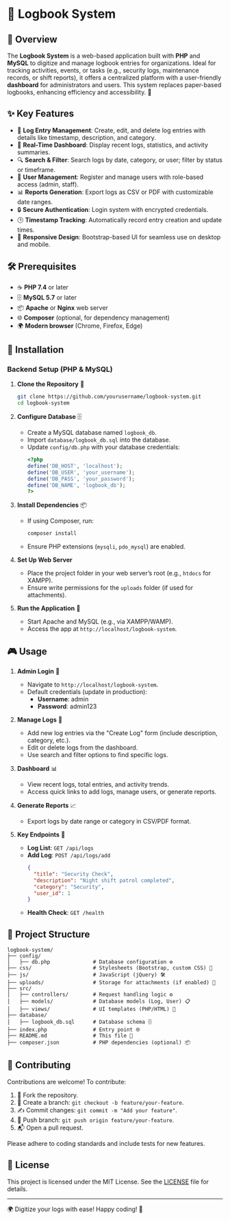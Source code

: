 # 📖 Logbook System

## 🌟 Overview
The **Logbook System** is a web-based application built with **PHP** and **MySQL** to digitize and manage logbook entries for organizations. Ideal for tracking activities, events, or tasks (e.g., security logs, maintenance records, or shift reports), it offers a centralized platform with a user-friendly **dashboard** for administrators and users. This system replaces paper-based logbooks, enhancing efficiency and accessibility. 🚀

## ✨ Key Features
- 📝 **Log Entry Management**: Create, edit, and delete log entries with details like timestamp, description, and category.
- 🔔 **Real-Time Dashboard**: Display recent logs, statistics, and activity summaries.
- 🔍 **Search & Filter**: Search logs by date, category, or user; filter by status or timeframe.
- 👤 **User Management**: Register and manage users with role-based access (admin, staff).
- 📊 **Reports Generation**: Export logs as CSV or PDF with customizable date ranges.
- 🔒 **Secure Authentication**: Login system with encrypted credentials.
- 🕒 **Timestamp Tracking**: Automatically record entry creation and update times.
- 📱 **Responsive Design**: Bootstrap-based UI for seamless use on desktop and mobile.

## 🛠️ Prerequisites
- ☕ **PHP 7.4** or later
- 🗄️ **MySQL 5.7** or later
- 📦 **Apache** or **Nginx** web server
- 🌐 **Composer** (optional, for dependency management)
- 🌍 **Modern browser** (Chrome, Firefox, Edge)

## 🚀 Installation

### Backend Setup (PHP & MySQL)
1. **Clone the Repository** 📂
   ```bash
   git clone https://github.com/yourusername/logbook-system.git
   cd logbook-system
   ```

2. **Configure Database** 🗄️
   - Create a MySQL database named `logbook_db`.
   - Import `database/logbook_db.sql` into the database.
   - Update `config/db.php` with your database credentials:
     ```php
     <?php
     define('DB_HOST', 'localhost');
     define('DB_USER', 'your_username');
     define('DB_PASS', 'your_password');
     define('DB_NAME', 'logbook_db');
     ?>
     ```

3. **Install Dependencies** 📦
   - If using Composer, run:
     ```bash
     composer install
     ```
   - Ensure PHP extensions (`mysqli`, `pdo_mysql`) are enabled.

4. **Set Up Web Server**
   - Place the project folder in your web server’s root (e.g., `htdocs` for XAMPP).
   - Ensure write permissions for the `uploads` folder (if used for attachments).

5. **Run the Application** 🏃
   - Start Apache and MySQL (e.g., via XAMPP/WAMP).
   - Access the app at `http://localhost/logbook-system`.


## 🎮 Usage
1. **Admin Login** 🔐
   - Navigate to `http://localhost/logbook-system`.
   - Default credentials (update in production):
     - **Username**: admin
     - **Password**: admin123

2. **Manage Logs** 📝
   - Add new log entries via the "Create Log" form (include description, category, etc.).
   - Edit or delete logs from the dashboard.
   - Use search and filter options to find specific logs.

3. **Dashboard** 📊
   - View recent logs, total entries, and activity trends.
   - Access quick links to add logs, manage users, or generate reports.

4. **Generate Reports** 📈
   - Export logs by date range or category in CSV/PDF format.

5. **Key Endpoints** 📡
   - **Log List**: `GET /api/logs`
   - **Add Log**: `POST /api/logs/add`
     ```json
     {
       "title": "Security Check",
       "description": "Night shift patrol completed",
       "category": "Security",
       "user_id": 1
     }
     ```
   - **Health Check**: `GET /health`

## 📂 Project Structure
```
logbook-system/
├── config/
│   ├── db.php              # Database configuration ⚙️
├── css/                    # Stylesheets (Bootstrap, custom CSS) 🎨
├── js/                     # JavaScript (jQuery) 🛠️
├── uploads/                # Storage for attachments (if enabled) 📁
├── src/
│   ├── controllers/        # Request handling logic ⚙️
│   ├── models/             # Database models (Log, User) 📋
│   ├── views/              # UI templates (PHP/HTML) 📄
├── database/
│   ├── logbook_db.sql      # Database schema 🗄️
├── index.php               # Entry point 🌐
├── README.md               # This file 📄
├── composer.json           # PHP dependencies (optional) 📦
```

## 🤝 Contributing
Contributions are welcome! To contribute:
1. 🍴 Fork the repository.
2. 🌿 Create a branch: `git checkout -b feature/your-feature`.
3. ✍️ Commit changes: `git commit -m "Add your feature"`.
4. 🚀 Push branch: `git push origin feature/your-feature`.
5. 📬 Open a pull request.

Please adhere to coding standards and include tests for new features.

## 📜 License
This project is licensed under the MIT License. See the [LICENSE](LICENSE) file for details.

---

🌍 Digitize your logs with ease! Happy coding! 🚀
